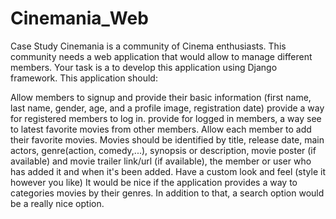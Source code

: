 # Cinemania_Web

Case Study
Cinemania is a community of Cinema enthusiasts. This community needs a web application that would allow to manage different members. Your task is a to develop this application using Django framework. This application should:

Allow members to signup and provide their basic information (first name, last name, gender, age, and a profile image, registration date)
provide a way for registered members to log in.
provide for logged in members, a way see to latest favorite movies from other members.
Allow each member to add their favorite movies. Movies should be identified by title, release date, main actors, genre(action, comedy,...), synopsis or description, movie poster (if available) and movie trailer link/url (if available), the member or user who has added it and when it's been added.
Have a custom look and feel (style it however you like)
It would be nice if the application provides a way to categories movies by their genres. In addition to that, a search option would be a really nice option.


